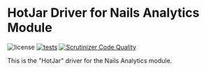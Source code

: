 # HotJar Driver for Nails Analytics Module

![license](https://img.shields.io/badge/license-MIT-green.svg)
[![tests](https://github.com/nails/driver-analytics-hotjar/actions/workflows/build_and_test.yml/badge.svg)](https://github.com/nails/driver-analytics-hotjar/actions)
[![Scrutinizer Code Quality](https://scrutinizer-ci.com/g/nails/driver-analytics-hotjar/badges/quality-score.png)](https://scrutinizer-ci.com/g/nails/driver-analytics-hotjar)

This is the "HotJar" driver for the Nails Analytics module.
